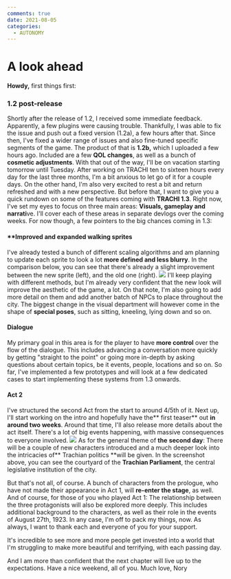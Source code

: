 ```yaml
---
comments: true
date: 2021-08-05
categories:
  - AUTONOMY
---
```


# A look ahead

**Howdy,**
first things first:
### 1.2 post-release
Shortly after the release of 1.2, I received some immediate feedback. 
Apparently, a few plugins were causing trouble.
Thankfully, I was able to fix the issue and push out a fixed version (1.2a), a few hours after that.
Since then, I've fixed a wider range of issues and also fine-tuned specific segments of the game. 
The product of that is **1.2b,** which I uploaded a few hours ago. 
 Included are a few **QOL changes**, as well as a bunch of **cosmetic adjustments**.
With that out of the way, I'll be on vacation starting tomorrow until Tuesday. 
After working on TRACHI ten to sixteen hours every day for the last three months, I'm a bit anxious to let go of it for a couple days. 
On the other hand, I'm also very excited to rest a bit and return refreshed and with a new perspective.
But before that, I want to give you a quick rundown on some of the features coming with **TRACHI 1.3**.
Right now, I've set my eyes to focus on three main areas:
**Visuals, gameplay and narrati**ve.
I'll cover each of these areas in separate devlogs over the coming weeks. 
For now though, a few pointers to the big chances coming in 1.3:

#### **Improved and expanded walking sprites
I've already tested a bunch of different scaling algorithms and am planning to update each sprite to look a lot **more defined and less blurry**.
In the comparison below, you can see that there's already a slight improvement between the new sprite (left), and the old one (right).
![](https://img.itch.zone/aW1nLzY2NzQ4ODUucG5n/original/AFI%2B5Q.png)
I'll keep playing with different methods, but I'm already very confident that the new look will improve the aesthetic of the game, a lot.
On that note, I'm also going to add more detail on them and add another batch of NPCs to place throughout the city. 
The biggest change in the visual department will however come in the shape of **special poses**, such as sitting, kneeling, lying down and so on.

#### Dialogue
My primary goal in this area is for the player to have **more control** over the flow of the dialogue.
This includes advancing a conversation more quickly by getting "straight to the point" or going more in-depth by asking questions about certain topics, be it events, people, locations and so on.
So far, I've implemented a few prototypes and will look at a few dedicated cases to start implementing these systems from 1.3 onwards.

#### Act 2
I've structured the second Act from the start to around 4/5th of it.
 Next up, I'll start working on the intro and hopefully have the** first teaser** out **in around two weeks**. 
Around that time, I'll also release more details about the act itself. 
There's a lot of big events happening, with massive consequences to everyone involved.
![](https://img.itch.zone/aW1nLzY2NzQ5NDkucG5n/original/vh16ts.png)
As for the general theme of **the** **second day**: 
There will be a couple of new characters introduced and a much deeper look into the intricacies of** Trachian politics **will be given. 
In the screenshot above, you can see the courtyard of the **Trachian Parliament**, the central legislative institution of the city.

But that's not all, of course.
A bunch of characters from the prologue, who have not made their appearance in Act 1, will **re-enter the stage**, as well.
And of course, for those of you who played Act 1: 
The relationship between the three protagonists will also be explored more deeply. This includes additional background to the characters, as well as their role in the events of August 27th, 1923.
In any case, I'm off to pack my things, now. 
As always, I want to thank each and everyone of you for your support.

It's incredible to see more and more people get invested into a world that I'm struggling to make more beautiful and terrifying, with each passing day.

And I am more than confident that the next chapter will live up to the expectations.
Have a nice weekend, all of you.
Much love,
Nory
